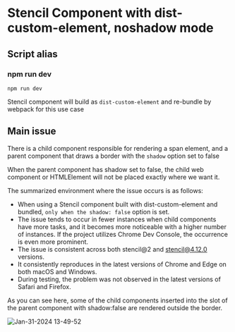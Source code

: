 # Stencil Component with dist-custom-element, noshadow mode

## Script alias

### npm run dev
`npm run dev`

Stencil component will build as `dist-custom-element` and re-bundle by webpack for this use case


## Main issue
There is a child component responsible for rendering a span element, and a parent component that draws a border with the `shadow` option set to false

When the parent component has shadow set to false, the child web component or HTMLElement will not be placed exactly where we want it.

The summarized environment where the issue occurs is as follows:

- When using a Stencil component built with dist-custom-element and bundled, `only when the shadow: false` option is set.
- The issue tends to occur in fewer instances when child components have more tasks, and it becomes more noticeable with a higher number of instances. If the project utilizes Chrome Dev Console, the occurrence is even more prominent.
- The issue is consistent across both stencil@2 and stencil@4.12.0 versions.
- It consistently reproduces in the latest versions of Chrome and Edge on both macOS and Windows.
- During testing, the problem was not observed in the latest versions of Safari and Firefox.

As you can see here, some of the child components inserted into the slot of the parent component with shadow:false are rendered outside the border.

![Jan-31-2024 13-49-52](https://github.com/masungmin-dev/stencil-with-dist-custom-element/assets/24363683/848f0a63-6af7-4a1d-b293-ee8424754dcb)


